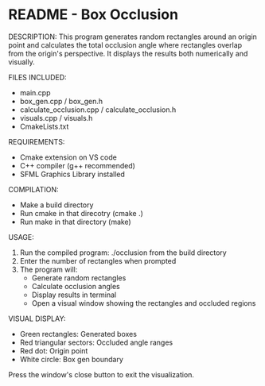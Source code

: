 README - Box Occlusion
==========================================

DESCRIPTION:
This program generates random rectangles around an origin point and calculates
the total occlusion angle where rectangles overlap from the origin's perspective.
It displays the results both numerically and visually.

FILES INCLUDED:
- main.cpp
- box_gen.cpp / box_gen.h
- calculate_occlusion.cpp / calculate_occlusion.h  
- visuals.cpp / visuals.h
- CmakeLists.txt

REQUIREMENTS:
- Cmake extension on VS code
- C++ compiler (g++ recommended)
- SFML Graphics Library installed

COMPILATION:
- Make a build directory
- Run cmake in that direcotry (cmake .)
- Run make in that directory (make)

USAGE:
1. Run the compiled program: ./occlusion from the build directory
2. Enter the number of rectangles when prompted
3. The program will:
   - Generate random rectangles
   - Calculate occlusion angles
   - Display results in terminal
   - Open a visual window showing the rectangles and occluded regions

VISUAL DISPLAY:
- Green rectangles: Generated boxes
- Red triangular sectors: Occluded angle ranges  
- Red dot: Origin point
- White circle: Box gen boundary

Press the window's close button to exit the visualization.

